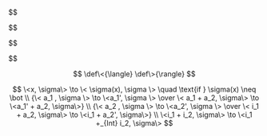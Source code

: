 $$

$$

$$

$$

$$
\def\<{\langle}
\def\>{\rangle}
$$

$$
\<x, \sigma\> \to \< \sigma(x), \sigma \> \quad \text{if } \sigma(x) \neq \bot \\
{\< a_1 , \sigma  \> \to \<a_1', \sigma \>  \over \< a_1 + a_2, \sigma\> \to \<a_1' + a_2, \sigma\>} \\
{\< a_2 , \sigma  \> \to \<a_2', \sigma \>  \over \< i_1 + a_2, \sigma\> \to \<i_1 + a_2', \sigma\>} \\
\<i_1 + i_2, \sigma\> \to \<i_1 +_{Int} i_2, \sigma\>
$$




